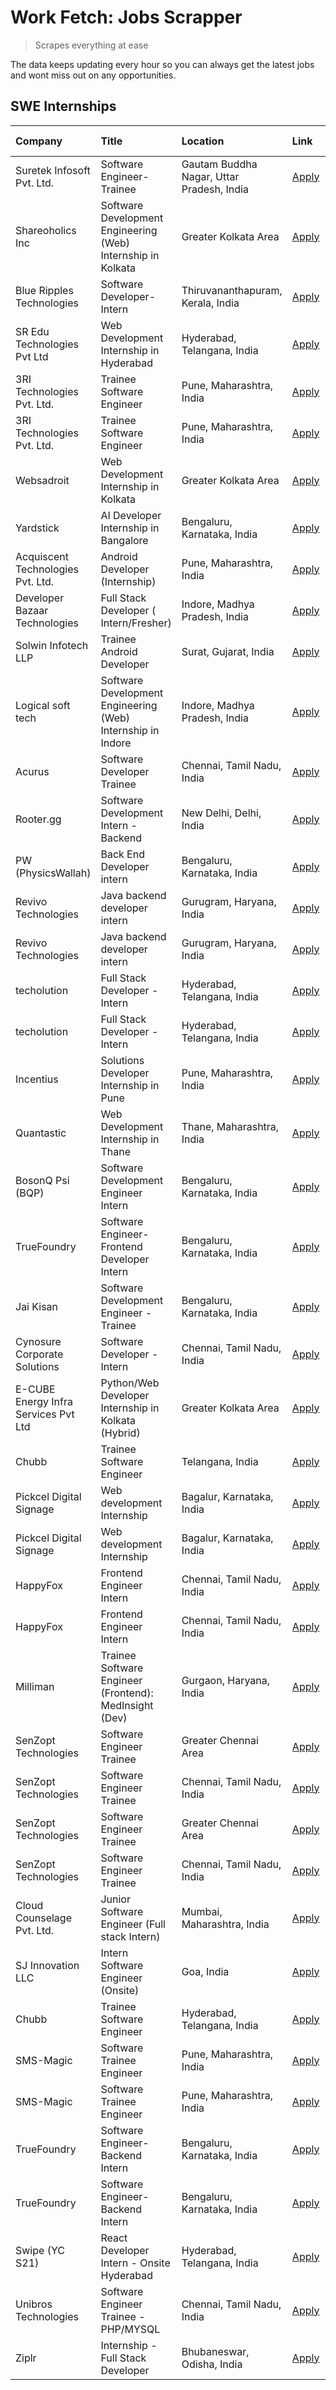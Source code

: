 # Work Fetch: Jobs Scrapper
> Scrapes everything at ease

The data keeps updating every hour so you can always get the latest jobs and wont miss out on any opportunities.

## SWE Internships
<!--START_SECTION:workfetch-->
| Company                              | Title                                                        | Location                                  | Link                                                                                                                                                                                                                                                                                     | Date Posted   |
|:-------------------------------------|:-------------------------------------------------------------|:------------------------------------------|:-----------------------------------------------------------------------------------------------------------------------------------------------------------------------------------------------------------------------------------------------------------------------------------------|:--------------|
| Suretek Infosoft Pvt. Ltd.           | Software Engineer-Trainee                                    | Gautam Buddha Nagar, Uttar Pradesh, India | [Apply](https://in.linkedin.com/jobs/view/software-engineer-trainee-at-suretek-infosoft-pvt-ltd-3916999948?position=37&pageNum=0&refId=Zp9klAwV8EQaeIdEOa4hDA%3D%3D&trackingId=G8fOg0iyh5LThSzKyJ%2F%2BZQ%3D%3D&trk=public_jobs_jserp-result_search-card)                                | 2024-05-04    |
| Shareoholics Inc                     | Software Development Engineering (Web) Internship in Kolkata | Greater Kolkata Area                      | [Apply](https://in.linkedin.com/jobs/view/software-development-engineering-web-internship-in-kolkata-at-shareoholics-inc-3917065308?position=9&pageNum=0&refId=Zp9klAwV8EQaeIdEOa4hDA%3D%3D&trackingId=7BJ0UQDspsEnsTbqXWgfXQ%3D%3D&trk=public_jobs_jserp-result_search-card)            | 2024-05-03    |
| Blue Ripples Technologies            | Software Developer- Intern                                   | Thiruvananthapuram, Kerala, India         | [Apply](https://in.linkedin.com/jobs/view/software-developer-intern-at-blue-ripples-technologies-3913669644?position=24&pageNum=0&refId=Zp9klAwV8EQaeIdEOa4hDA%3D%3D&trackingId=lKVfj4CT6QCVvoJVF6mTaQ%3D%3D&trk=public_jobs_jserp-result_search-card)                                   | 2024-05-01    |
| SR Edu Technologies Pvt Ltd          | Web Development Internship in Hyderabad                      | Hyderabad, Telangana, India               | [Apply](https://in.linkedin.com/jobs/view/web-development-internship-in-hyderabad-at-sr-edu-technologies-pvt-ltd-3915582854?position=45&pageNum=0&refId=Zp9klAwV8EQaeIdEOa4hDA%3D%3D&trackingId=EJLGQHl587HKroh8McnnFw%3D%3D&trk=public_jobs_jserp-result_search-card)                   | 2024-05-01    |
| 3RI Technologies Pvt. Ltd.           | Trainee Software Engineer                                    | Pune, Maharashtra, India                  | [Apply](https://in.linkedin.com/jobs/view/trainee-software-engineer-at-3ri-technologies-pvt-ltd-3912869178?position=60&pageNum=0&refId=Zp9klAwV8EQaeIdEOa4hDA%3D%3D&trackingId=XCYWQj424ul2S6vcvdEcDw%3D%3D&trk=public_jobs_jserp-result_search-card)                                    | 2024-05-01    |
| 3RI Technologies Pvt. Ltd.           | Trainee Software Engineer                                    | Pune, Maharashtra, India                  | [Apply](https://in.linkedin.com/jobs/view/trainee-software-engineer-at-3ri-technologies-pvt-ltd-3912869178?position=10&pageNum=5&refId=yxLhWue4b2fohaR8qeSPnA%3D%3D&trackingId=S8PFae613soRQLXTrjvwqw%3D%3D&trk=public_jobs_jserp-result_search-card)                                    | 2024-05-01    |
| Websadroit                           | Web Development Internship in Kolkata                        | Greater Kolkata Area                      | [Apply](https://in.linkedin.com/jobs/view/web-development-internship-in-kolkata-at-websadroit-3914688651?position=4&pageNum=7&refId=QKVeOmXzsklC545sJwR%2B7g%3D%3D&trackingId=wursm8wjCCTLDwrBsfk%2FJw%3D%3D&trk=public_jobs_jserp-result_search-card)                                   | 2024-04-30    |
| Yardstick                            | AI Developer Internship in Bangalore                         | Bengaluru, Karnataka, India               | [Apply](https://in.linkedin.com/jobs/view/ai-developer-internship-in-bangalore-at-yardstick-3912040150?position=21&pageNum=0&refId=Zp9klAwV8EQaeIdEOa4hDA%3D%3D&trackingId=LXyUwP9oC5acsPDkyTRfxw%3D%3D&trk=public_jobs_jserp-result_search-card)                                        | 2024-04-26    |
| Acquiscent Technologies Pvt. Ltd.    | Android Developer (Internship)                               | Pune, Maharashtra, India                  | [Apply](https://in.linkedin.com/jobs/view/android-developer-internship-at-acquiscent-technologies-pvt-ltd-3909395375?position=49&pageNum=0&refId=Zp9klAwV8EQaeIdEOa4hDA%3D%3D&trackingId=LKjdgMoNBnWmucWPZJgppQ%3D%3D&trk=public_jobs_jserp-result_search-card)                          | 2024-04-26    |
| Developer Bazaar Technologies        | Full Stack Developer ( Intern/Fresher)                       | Indore, Madhya Pradesh, India             | [Apply](https://in.linkedin.com/jobs/view/full-stack-developer-intern-fresher-at-developer-bazaar-technologies-3911563564?position=2&pageNum=7&refId=QKVeOmXzsklC545sJwR%2B7g%3D%3D&trackingId=a9oWi6w34RXifmg8edq5GQ%3D%3D&trk=public_jobs_jserp-result_search-card)                    | 2024-04-26    |
| Solwin Infotech LLP                  | Trainee Android Developer                                    | Surat, Gujarat, India                     | [Apply](https://in.linkedin.com/jobs/view/trainee-android-developer-at-solwin-infotech-llp-3909398018?position=5&pageNum=7&refId=QKVeOmXzsklC545sJwR%2B7g%3D%3D&trackingId=2okTNviil8auDChSSgB%2FLA%3D%3D&trk=public_jobs_jserp-result_search-card)                                      | 2024-04-26    |
| Logical soft tech                    | Software Development Engineering (Web) Internship in Indore  | Indore, Madhya Pradesh, India             | [Apply](https://in.linkedin.com/jobs/view/software-development-engineering-web-internship-in-indore-at-logical-soft-tech-3911339813?position=17&pageNum=0&refId=Zp9klAwV8EQaeIdEOa4hDA%3D%3D&trackingId=7nr6WQFeEbwSN8yvAnMShg%3D%3D&trk=public_jobs_jserp-result_search-card)           | 2024-04-25    |
| Acurus                               | Software Developer Trainee                                   | Chennai, Tamil Nadu, India                | [Apply](https://in.linkedin.com/jobs/view/software-developer-trainee-at-acurus-3907363844?position=13&pageNum=0&refId=Zp9klAwV8EQaeIdEOa4hDA%3D%3D&trackingId=KhqEjPcOyWjs0rE0GP5rxw%3D%3D&trk=public_jobs_jserp-result_search-card)                                                     | 2024-04-23    |
| Rooter.gg                            | Software Development Intern - Backend                        | New Delhi, Delhi, India                   | [Apply](https://in.linkedin.com/jobs/view/software-development-intern-backend-at-rooter-gg-3907328993?position=1&pageNum=7&refId=QKVeOmXzsklC545sJwR%2B7g%3D%3D&trackingId=o%2BMHZwt6cGExqbRbtZK%2F7g%3D%3D&trk=public_jobs_jserp-result_search-card)                                    | 2024-04-23    |
| PW (PhysicsWallah)                   | Back End Developer intern                                    | Bengaluru, Karnataka, India               | [Apply](https://in.linkedin.com/jobs/view/back-end-developer-intern-at-pw-physicswallah-3907293630?position=15&pageNum=0&refId=Zp9klAwV8EQaeIdEOa4hDA%3D%3D&trackingId=%2BppNb6jc7Wy5crBYBHWYEw%3D%3D&trk=public_jobs_jserp-result_search-card)                                          | 2024-04-22    |
| Revivo Technologies                  | Java backend developer intern                                | Gurugram, Haryana, India                  | [Apply](https://in.linkedin.com/jobs/view/java-backend-developer-intern-at-revivo-technologies-3906034446?position=26&pageNum=0&refId=Zp9klAwV8EQaeIdEOa4hDA%3D%3D&trackingId=cDAG%2BOKGKpge483qPoFjLA%3D%3D&trk=public_jobs_jserp-result_search-card)                                   | 2024-04-19    |
| Revivo Technologies                  | Java backend developer intern                                | Gurugram, Haryana, India                  | [Apply](https://in.linkedin.com/jobs/view/java-backend-developer-intern-at-revivo-technologies-3906034446?position=1&pageNum=2&refId=R03FAdTQn6VciVR%2BBkiAPw%3D%3D&trackingId=irnIlgLqhyUFnbKpV3%2Bf4w%3D%3D&trk=public_jobs_jserp-result_search-card)                                  | 2024-04-19    |
| techolution                          | Full Stack Developer - Intern                                | Hyderabad, Telangana, India               | [Apply](https://in.linkedin.com/jobs/view/full-stack-developer-intern-at-techolution-3904814977?position=32&pageNum=0&refId=Zp9klAwV8EQaeIdEOa4hDA%3D%3D&trackingId=EKnTxJUFS09oXr84AmfMAA%3D%3D&trk=public_jobs_jserp-result_search-card)                                               | 2024-04-18    |
| techolution                          | Full Stack Developer - Intern                                | Hyderabad, Telangana, India               | [Apply](https://in.linkedin.com/jobs/view/full-stack-developer-intern-at-techolution-3904814977?position=7&pageNum=2&refId=R03FAdTQn6VciVR%2BBkiAPw%3D%3D&trackingId=nH1i%2BMZHUH7Lb5DdQeyFcQ%3D%3D&trk=public_jobs_jserp-result_search-card)                                            | 2024-04-18    |
| Incentius                            | Solutions Developer Internship in Pune                       | Pune, Maharashtra, India                  | [Apply](https://in.linkedin.com/jobs/view/solutions-developer-internship-in-pune-at-incentius-3904329499?position=7&pageNum=0&refId=Zp9klAwV8EQaeIdEOa4hDA%3D%3D&trackingId=vuYDWWxo0WpIyYJtjwt0Jw%3D%3D&trk=public_jobs_jserp-result_search-card)                                       | 2024-04-17    |
| Quantastic                           | Web Development Internship in Thane                          | Thane, Maharashtra, India                 | [Apply](https://in.linkedin.com/jobs/view/web-development-internship-in-thane-at-quantastic-3888221292?position=50&pageNum=0&refId=Zp9klAwV8EQaeIdEOa4hDA%3D%3D&trackingId=K0XYh89L6OeYF6do4rgy3Q%3D%3D&trk=public_jobs_jserp-result_search-card)                                        | 2024-04-08    |
| BosonQ Psi (BQP)                     | Software Development Engineer Intern                         | Bengaluru, Karnataka, India               | [Apply](https://in.linkedin.com/jobs/view/software-development-engineer-intern-at-bosonq-psi-bqp-3888328596?position=22&pageNum=0&refId=Zp9klAwV8EQaeIdEOa4hDA%3D%3D&trackingId=TvE2C5%2FeIxbNzGLVh3Guxw%3D%3D&trk=public_jobs_jserp-result_search-card)                                 | 2024-04-06    |
| TrueFoundry                          | Software Engineer- Frontend Developer Intern                 | Bengaluru, Karnataka, India               | [Apply](https://in.linkedin.com/jobs/view/software-engineer-frontend-developer-intern-at-truefoundry-3887320206?position=11&pageNum=0&refId=Zp9klAwV8EQaeIdEOa4hDA%3D%3D&trackingId=FPImG0w2WYag8THr9VfXHQ%3D%3D&trk=public_jobs_jserp-result_search-card)                               | 2024-04-05    |
| Jai Kisan                            | Software Development Engineer - Trainee                      | Bengaluru, Karnataka, India               | [Apply](https://in.linkedin.com/jobs/view/software-development-engineer-trainee-at-jai-kisan-3913911193?position=14&pageNum=0&refId=Zp9klAwV8EQaeIdEOa4hDA%3D%3D&trackingId=QNYYIvvtfSV0xEISXzO%2Bug%3D%3D&trk=public_jobs_jserp-result_search-card)                                     | 2024-04-04    |
| Cynosure Corporate Solutions         | Software Developer -Intern                                   | Chennai, Tamil Nadu, India                | [Apply](https://in.linkedin.com/jobs/view/software-developer-intern-at-cynosure-corporate-solutions-3884767755?position=16&pageNum=0&refId=Zp9klAwV8EQaeIdEOa4hDA%3D%3D&trackingId=yIaV6QE7BYWFptEzHDGJNQ%3D%3D&trk=public_jobs_jserp-result_search-card)                                | 2024-04-04    |
| E-CUBE Energy Infra Services Pvt Ltd | Python/Web Developer Internship in Kolkata (Hybrid)          | Greater Kolkata Area                      | [Apply](https://in.linkedin.com/jobs/view/python-web-developer-internship-in-kolkata-hybrid-at-e-cube-energy-infra-services-pvt-ltd-3882160442?position=4&pageNum=0&refId=Zp9klAwV8EQaeIdEOa4hDA%3D%3D&trackingId=fmHisG5lQQA9piTtqIREQg%3D%3D&trk=public_jobs_jserp-result_search-card) | 2024-04-02    |
| Chubb                                | Trainee Software Engineer                                    | Telangana, India                          | [Apply](https://in.linkedin.com/jobs/view/trainee-software-engineer-at-chubb-3909641440?position=12&pageNum=0&refId=Zp9klAwV8EQaeIdEOa4hDA%3D%3D&trackingId=zjHvaaAoEi8renaoI%2BAC8w%3D%3D&trk=public_jobs_jserp-result_search-card)                                                     | 2024-03-30    |
| Pickcel Digital Signage              | Web development Internship                                   | Bagalur, Karnataka, India                 | [Apply](https://in.linkedin.com/jobs/view/web-development-internship-at-pickcel-digital-signage-3849506118?position=58&pageNum=0&refId=Zp9klAwV8EQaeIdEOa4hDA%3D%3D&trackingId=RCXfrP%2FG9RF2HqZSWuTelg%3D%3D&trk=public_jobs_jserp-result_search-card)                                  | 2024-03-08    |
| Pickcel Digital Signage              | Web development Internship                                   | Bagalur, Karnataka, India                 | [Apply](https://in.linkedin.com/jobs/view/web-development-internship-at-pickcel-digital-signage-3849506118?position=8&pageNum=5&refId=yxLhWue4b2fohaR8qeSPnA%3D%3D&trackingId=%2BcR3Zo61X7SNGsMm4KlmAA%3D%3D&trk=public_jobs_jserp-result_search-card)                                   | 2024-03-08    |
| HappyFox                             | Frontend Engineer Intern                                     | Chennai, Tamil Nadu, India                | [Apply](https://in.linkedin.com/jobs/view/frontend-engineer-intern-at-happyfox-3848357951?position=55&pageNum=0&refId=Zp9klAwV8EQaeIdEOa4hDA%3D%3D&trackingId=BgxLmIn3OnpUEiLxCEuofQ%3D%3D&trk=public_jobs_jserp-result_search-card)                                                     | 2024-03-07    |
| HappyFox                             | Frontend Engineer Intern                                     | Chennai, Tamil Nadu, India                | [Apply](https://in.linkedin.com/jobs/view/frontend-engineer-intern-at-happyfox-3848357951?position=5&pageNum=5&refId=yxLhWue4b2fohaR8qeSPnA%3D%3D&trackingId=84vLE%2BOibyJR4tc15ZCBrg%3D%3D&trk=public_jobs_jserp-result_search-card)                                                    | 2024-03-07    |
| Milliman                             | Trainee Software Engineer (Frontend): MedInsight (Dev)       | Gurgaon, Haryana, India                   | [Apply](https://in.linkedin.com/jobs/view/trainee-software-engineer-frontend-medinsight-dev-at-milliman-3792874280?position=6&pageNum=0&refId=Zp9klAwV8EQaeIdEOa4hDA%3D%3D&trackingId=JycOWwh9g6R6sx2IKTLEWw%3D%3D&trk=public_jobs_jserp-result_search-card)                             | 2024-03-01    |
| SenZopt Technologies                 | Software Engineer Trainee                                    | Greater Chennai Area                      | [Apply](https://in.linkedin.com/jobs/view/software-engineer-trainee-at-senzopt-technologies-3827688781?position=34&pageNum=0&refId=Zp9klAwV8EQaeIdEOa4hDA%3D%3D&trackingId=A6Mn5LPzJ%2B0pKKVGVcvYSQ%3D%3D&trk=public_jobs_jserp-result_search-card)                                      | 2024-02-12    |
| SenZopt Technologies                 | Software Engineer Trainee                                    | Chennai, Tamil Nadu, India                | [Apply](https://in.linkedin.com/jobs/view/software-engineer-trainee-at-senzopt-technologies-3827686880?position=53&pageNum=0&refId=Zp9klAwV8EQaeIdEOa4hDA%3D%3D&trackingId=yvV1fJVCPHv%2F7QLV9SmGgg%3D%3D&trk=public_jobs_jserp-result_search-card)                                      | 2024-02-12    |
| SenZopt Technologies                 | Software Engineer Trainee                                    | Greater Chennai Area                      | [Apply](https://in.linkedin.com/jobs/view/software-engineer-trainee-at-senzopt-technologies-3827688781?position=9&pageNum=2&refId=R03FAdTQn6VciVR%2BBkiAPw%3D%3D&trackingId=YXfSnlnbYpGrJowKeOg5QA%3D%3D&trk=public_jobs_jserp-result_search-card)                                       | 2024-02-12    |
| SenZopt Technologies                 | Software Engineer Trainee                                    | Chennai, Tamil Nadu, India                | [Apply](https://in.linkedin.com/jobs/view/software-engineer-trainee-at-senzopt-technologies-3827686880?position=3&pageNum=5&refId=yxLhWue4b2fohaR8qeSPnA%3D%3D&trackingId=VtKTeFVg%2FhV39t%2FcSdlxzQ%3D%3D&trk=public_jobs_jserp-result_search-card)                                     | 2024-02-12    |
| Cloud Counselage Pvt. Ltd.           | Junior Software Engineer (Full stack Intern)                 | Mumbai, Maharashtra, India                | [Apply](https://in.linkedin.com/jobs/view/junior-software-engineer-full-stack-intern-at-cloud-counselage-pvt-ltd-3803132814?position=23&pageNum=0&refId=Zp9klAwV8EQaeIdEOa4hDA%3D%3D&trackingId=ATHLjH9FFeZVsQ59yz9q6g%3D%3D&trk=public_jobs_jserp-result_search-card)                   | 2024-01-11    |
| SJ Innovation LLC                    | Intern Software Engineer (Onsite)                            | Goa, India                                | [Apply](https://in.linkedin.com/jobs/view/intern-software-engineer-onsite-at-sj-innovation-llc-3799959011?position=46&pageNum=0&refId=Zp9klAwV8EQaeIdEOa4hDA%3D%3D&trackingId=vMrzBgqEjOnQg8udeljk5w%3D%3D&trk=public_jobs_jserp-result_search-card)                                     | 2024-01-11    |
| Chubb                                | Trainee Software Engineer                                    | Hyderabad, Telangana, India               | [Apply](https://in.linkedin.com/jobs/view/trainee-software-engineer-at-chubb-3811550279?position=7&pageNum=7&refId=QKVeOmXzsklC545sJwR%2B7g%3D%3D&trackingId=A4oDKVraqIu%2BKPQnK4lumg%3D%3D&trk=public_jobs_jserp-result_search-card)                                                    | 2023-12-28    |
| SMS-Magic                            | Software Trainee Engineer                                    | Pune, Maharashtra, India                  | [Apply](https://in.linkedin.com/jobs/view/software-trainee-engineer-at-sms-magic-3761409781?position=28&pageNum=0&refId=Zp9klAwV8EQaeIdEOa4hDA%3D%3D&trackingId=JSHPGN6Uu%2B8H%2FJtAVeCcBQ%3D%3D&trk=public_jobs_jserp-result_search-card)                                               | 2023-11-16    |
| SMS-Magic                            | Software Trainee Engineer                                    | Pune, Maharashtra, India                  | [Apply](https://in.linkedin.com/jobs/view/software-trainee-engineer-at-sms-magic-3761409781?position=3&pageNum=2&refId=R03FAdTQn6VciVR%2BBkiAPw%3D%3D&trackingId=io0N1px4YoM2Ne82Lv%2B76g%3D%3D&trk=public_jobs_jserp-result_search-card)                                                | 2023-11-16    |
| TrueFoundry                          | Software Engineer-Backend Intern                             | Bengaluru, Karnataka, India               | [Apply](https://in.linkedin.com/jobs/view/software-engineer-backend-intern-at-truefoundry-3779508170?position=29&pageNum=0&refId=Zp9klAwV8EQaeIdEOa4hDA%3D%3D&trackingId=Gf%2FLyTmR%2BpbhXiLJoG2oeg%3D%3D&trk=public_jobs_jserp-result_search-card)                                      | 2023-11-10    |
| TrueFoundry                          | Software Engineer-Backend Intern                             | Bengaluru, Karnataka, India               | [Apply](https://in.linkedin.com/jobs/view/software-engineer-backend-intern-at-truefoundry-3779508170?position=4&pageNum=2&refId=R03FAdTQn6VciVR%2BBkiAPw%3D%3D&trackingId=LT5V4%2BKDPp%2BS4QV5vTbLJQ%3D%3D&trk=public_jobs_jserp-result_search-card)                                     | 2023-11-10    |
| Swipe (YC S21)                       | React Developer Intern - Onsite Hyderabad                    | Hyderabad, Telangana, India               | [Apply](https://in.linkedin.com/jobs/view/react-developer-intern-onsite-hyderabad-at-swipe-yc-s21-3737600089?position=41&pageNum=0&refId=Zp9klAwV8EQaeIdEOa4hDA%3D%3D&trackingId=ANdLcUbKdveZx9ICivPrvA%3D%3D&trk=public_jobs_jserp-result_search-card)                                  | 2023-10-13    |
| Unibros Technologies                 | Software Engineer Trainee - PHP/MYSQL                        | Chennai, Tamil Nadu, India                | [Apply](https://in.linkedin.com/jobs/view/software-engineer-trainee-php-mysql-at-unibros-technologies-3656599241?position=38&pageNum=0&refId=Zp9klAwV8EQaeIdEOa4hDA%3D%3D&trackingId=BdULFPXXs242nJAnmDqmSg%3D%3D&trk=public_jobs_jserp-result_search-card)                              | 2023-06-12    |
| Ziplr                                | Internship - Full Stack Developer                            | Bhubaneswar, Odisha, India                | [Apply](https://in.linkedin.com/jobs/view/internship-full-stack-developer-at-ziplr-3645675705?position=9&pageNum=7&refId=QKVeOmXzsklC545sJwR%2B7g%3D%3D&trackingId=INfwCy%2F0haMjVEihFDTj9w%3D%3D&trk=public_jobs_jserp-result_search-card)                                              | 2023-06-02    |
<!--END_SECTION:workfetch-->
